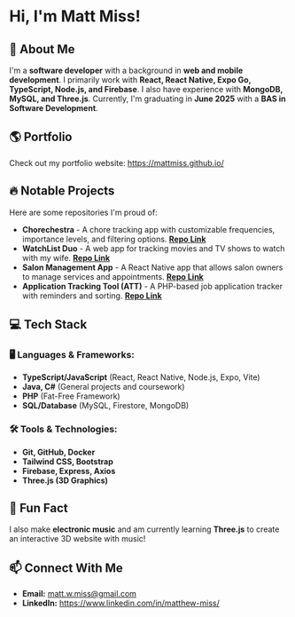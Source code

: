 # Hi, I'm Matt Miss!

## 🚀 About Me
I'm a **software developer** with a background in **web and mobile development**. I primarily work with **React, React Native, Expo Go, TypeScript, Node.js, and Firebase**. I also have experience with **MongoDB, MySQL, and Three.js**. Currently, I'm graduating in **June 2025** with a **BAS in Software Development**.

## 🌎 Portfolio
Check out my portfolio website: https://mattmiss.github.io/

## 🔥 Notable Projects
Here are some repositories I'm proud of:

- **Chorechestra** - A chore tracking app with customizable frequencies, importance levels, and filtering options. [**Repo Link**](https://github.com/MattMiss/Chorchestra)
- **WatchList Duo** - A web app for tracking movies and TV shows to watch with my wife. [**Repo Link**](https://github.com/MattMiss/watchlist-duo)
- **Salon Management App** - A React Native app that allows salon owners to manage services and appointments. [**Repo Link**](https://github.com/BigGeF/salon-owner-app2024)
- **Application Tracking Tool (ATT)** - A PHP-based job application tracker with reminders and sorting. [**Repo Link**](https://github.com/MattMiss/DragonflySprint2)

## 💻 Tech Stack
### 🖥️ Languages & Frameworks:
- **TypeScript/JavaScript** (React, React Native, Node.js, Expo, Vite)
- **Java, C#** (General projects and coursework)
- **PHP** (Fat-Free Framework)
- **SQL/Database** (MySQL, Firestore, MongoDB)

### 🛠️ Tools & Technologies:
- **Git, GitHub, Docker**
- **Tailwind CSS, Bootstrap**
- **Firebase, Express, Axios**
- **Three.js (3D Graphics)**

## 🎵 Fun Fact
I also make **electronic music** and am currently learning **Three.js** to create an interactive 3D website with music!

## 📫 Connect With Me
- **Email:** matt.w.miss@gmail.com
- **LinkedIn:** https://www.linkedin.com/in/matthew-miss/
